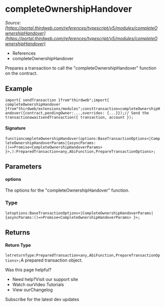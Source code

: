 # completeOwnershipHandover

*Source: [https://portal.thirdweb.com/references/typescript/v5/modules/completeOwnershipHandover](https://portal.thirdweb.com/references/typescript/v5/modules/completeOwnershipHandover)*

* References
* completeOwnershipHandover

Prepares a transaction to call the "completeOwnershipHandover" function on the contract.

## Example

`import{ sendTransaction }from"thirdweb";import{ completeOwnershipHandover }from"thirdweb/extensions/modules";consttransaction=completeOwnershipHandover({contract,pendingOwner:...,overrides: {...}});// Send the transactionawaitsendTransaction({ transaction, account });`
#### Signature

`functioncompleteOwnershipHandover(options:BaseTransactionOptions<|CompleteOwnershipHandoverParams|{asyncParams:()=>Promise<CompleteOwnershipHandoverParams> }>,):PreparedTransaction<any,AbiFunction,PrepareTransactionOptions>;`
## Parameters

#### options

The options for the "completeOwnershipHandover" function.

### Type

`letoptions:BaseTransactionOptions<|CompleteOwnershipHandoverParams|{asyncParams:()=>Promise<CompleteOwnershipHandoverParams> }>;`
## Returns

#### Return Type

`letreturnType:PreparedTransaction<any,AbiFunction,PrepareTransactionOptions>;`A prepared transaction object.

Was this page helpful?

* Need help?Visit our support site
* Watch ourVideo Tutorials
* View ourChangelog

Subscribe for the latest dev updates

